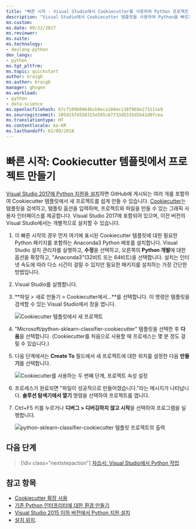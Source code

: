```yaml
---
title: "빠른 시작 - Visual Studio에서 Cookiecutter를 사용하여 Python 프로젝트 만들기 | Microsoft Docs"
description: "Visual Studio에서 Cookiecutter 템플릿을 사용하여 Python을 빠르게 시작할 수 있습니다."
ms.custom: 
ms.date: 09/22/2017
ms.reviewer: 
ms.suite: 
ms.technology:
- devlang-python
dev_langs:
- python
ms.tgt_pltfrm: 
ms.topic: quickstart
author: kraigb
ms.author: kraigb
manager: ghogen
ms.workload:
- python
- data-science
ms.openlocfilehash: 67cf109b0964bcb9eca104ec138f968e273111e9
ms.sourcegitcommit: 205d15f4558315e585c67f33d5335d5b41d0fcea
ms.translationtype: HT
ms.contentlocale: ko-KR
ms.lasthandoff: 02/09/2018
---
```

# <a name="quickstart-create-a-project-from-a-cookiecutter-template"></a>빠른 시작: Cookiecutter 템플릿에서 프로젝트 만들기

[Visual Studio 2017에 Python 지원을 설치](installing-python-support-in-visual-studio.md)하면 GitHub에 게시되는 여러 개를 포함하여 Cookiecutter 템플릿에서 새 프로젝트를 쉽게 만들 수 있습니다. [Cookiecutter](https://cookiecutter.readthedocs.io/en/latest/)는 템플릿을 검색하고, 템플릿 옵션을 입력하며, 프로젝트와 파일을 만들 수 있는 그래픽 사용자 인터페이스를 제공합니다. Visual Studio 2017에 포함되어 있으며, 이전 버전의 Visual Studio에서는 개별적으로 설치할 수 있습니다.

1. 이 빠른 시작의 경우 먼저 여기에 표시된 Cookiecutter 템플릿에 대한 필요한 Python 패키지를 포함하는 Anaconda3 Python 배포를 설치합니다. Visual Studio 설치 관리자를 실행하고, **수정**을 선택하고, 오른쪽의 **Python 개발**에 대한 옵션을 확장하고, "Anaconda3"(32비트 또는 64비트)을 선택합니다. 설치는 인터넷 속도에 따라 다소 시간이 걸릴 수 있지만 필요한 패키지를 설치하는 가장 간단한 방법입니다.

1. Visual Studio를 실행합니다.

1. **파일 > 새로 만들기 > Cookiecutter에서...**를 선택합니다. 이 명령은 템플릿을 검색할 수 있는 Visual Studio에서 창을 엽니다. 

    ![Cookiecutter 템플릿에서 새 프로젝트](media/projects-from-cookiecutter1.png)

1. "Microsoft/python-sklearn-classifier-cookiecutter" 템플릿을 선택한 후 **다음**을 선택합니다. (Cookiecutter를 처음으로 사용할 때 프로세스는 몇 분 정도 걸릴 수 있습니다.)

1. 다음 단계에서는 **Create To** 필드에서 새 프로젝트에 대한 위치를 설정한 다음 **만들기**를 선택합니다.

    ![Cookiecutter를 사용하는 두 번째 단계, 프로젝트 속성 설정](media/projects-from-cookiecutter2.png)

1. 프로세스가 완료되면 "파일이 성공적으로 만들어졌습니다."라는 메시지가 나타납니다. **솔루션 탐색기에서 열기** 명령을 선택하여 프로젝트를 엽니다.

1. Ctrl+F5 키를 누르거나 **디버그 > 디버깅하지 않고 시작**을 선택하여 프로그램을 실행합니다. 

    ![python-sklearn-classifier-cookiecutter 템플릿 프로젝트의 출력](media/projects-from-cookiecutter4.png)

## <a name="next-steps"></a>다음 단계

> [!div class="nextstepaction"]
> [자습서: Visual Studio에서 Python 작업](tutorial-working-with-python-in-visual-studio-step-01-create-project.md)

## <a name="see-also"></a>참고 항목

- [Cookiecutter 확장 사용](using-python-cookiecutter-templates.md)
- [기존 Python 인터프리터에 대한 환경 만들기](managing-python-environments-in-visual-studio.md#creating-an-environment-for-an-existing-interpreter)
- [Visual Studio 2015 이하 버전에서 Python 지원 설치](installing-python-support-in-visual-studio.md)
- [설치 위치](installing-python-support-in-visual-studio.md#install-locations).
